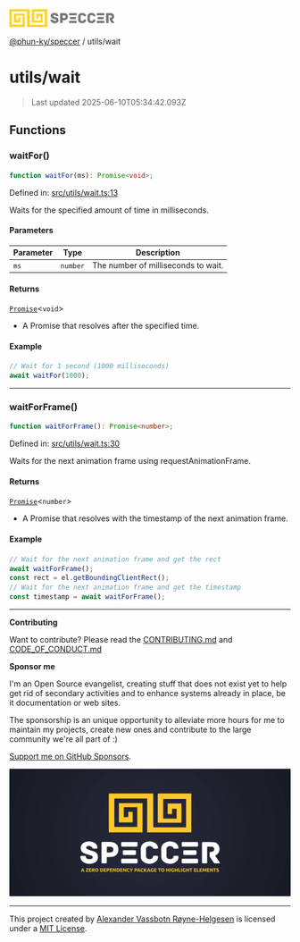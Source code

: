 <div><img alt="SPECCER logo" src="https://raw.githubusercontent.com/phun-ky/speccer/main/public/logo-speccer-horizontal-colored-package.svg?raw=true" style="max-height:32px;"/></div>

[@phun-ky/speccer](../README.md) / utils/wait

# utils/wait

> Last updated 2025-06-10T05:34:42.093Z

## Functions

### waitFor()

```ts
function waitFor(ms): Promise<void>;
```

Defined in:
[src/utils/wait.ts:13](https://github.com/phun-ky/speccer/blob/main/src/utils/wait.ts#L13)

Waits for the specified amount of time in milliseconds.

#### Parameters

| Parameter | Type     | Description                         |
| --------- | -------- | ----------------------------------- |
| `ms`      | `number` | The number of milliseconds to wait. |

#### Returns

[`Promise`](https://developer.mozilla.org/docs/Web/JavaScript/Reference/Global_Objects/Promise)<`void`>

- A Promise that resolves after the specified time.

#### Example

```ts
// Wait for 1 second (1000 milliseconds)
await waitFor(1000);
```

---

### waitForFrame()

```ts
function waitForFrame(): Promise<number>;
```

Defined in:
[src/utils/wait.ts:30](https://github.com/phun-ky/speccer/blob/main/src/utils/wait.ts#L30)

Waits for the next animation frame using requestAnimationFrame.

#### Returns

[`Promise`](https://developer.mozilla.org/docs/Web/JavaScript/Reference/Global_Objects/Promise)<`number`>

- A Promise that resolves with the timestamp of the next animation frame.

#### Example

```ts
// Wait for the next animation frame and get the rect
await waitForFrame();
const rect = el.getBoundingClientRect();
// Wait for the next animation frame and get the timestamp
const timestamp = await waitForFrame();
```

---

**Contributing**

Want to contribute? Please read the
[CONTRIBUTING.md](https://github.com/phun-ky/speccer/blob/main/CONTRIBUTING.md)
and
[CODE_OF_CONDUCT.md](https://github.com/phun-ky/speccer/blob/main/CODE_OF_CONDUCT.md)

**Sponsor me**

I'm an Open Source evangelist, creating stuff that does not exist yet to help
get rid of secondary activities and to enhance systems already in place, be it
documentation or web sites.

The sponsorship is an unique opportunity to alleviate more hours for me to
maintain my projects, create new ones and contribute to the large community
we're all part of :)

[Support me on GitHub Sponsors](https://github.com/sponsors/phun-ky).

![Speccer banner, with logo and slogan: A zero dependency package to annotate or highlight elements](https://github.com/phun-ky/speccer/blob/main/public/speccer-banner.png?raw=true)

---

This project created by [Alexander Vassbotn Røyne-Helgesen](http://phun-ky.net)
is licensed under a [MIT License](https://choosealicense.com/licenses/mit/).
